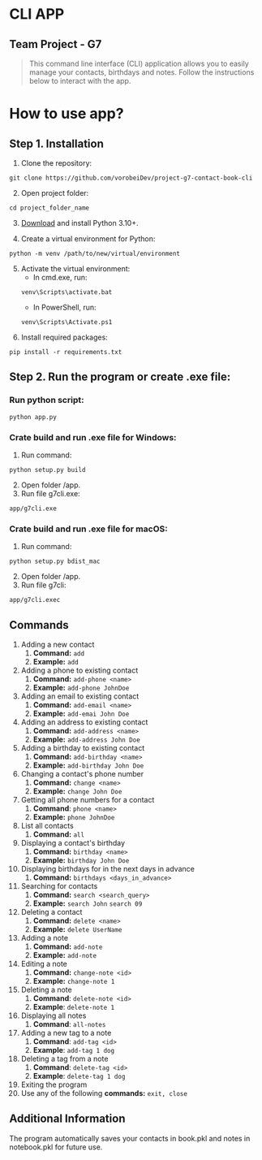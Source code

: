 # CLI APP
## Team Project - G7

> This command line interface (CLI) application allows you to easily manage your contacts, birthdays and notes. Follow the instructions below to interact with the app.

# How to use app?

## Step 1. Installation
1. Clone the repository:
```shell
git clone https://github.com/vorobeiDev/project-g7-contact-book-cli
```
2. Open project folder:
```
cd project_folder_name
```
3. [Download](https://www.python.org/downloads/) and install Python 3.10+.

4. Create a virtual environment for Python:
```shell
python -m venv /path/to/new/virtual/environment
```

5. Activate the virtual environment:
   - In cmd.exe, run:
    ```shell
    venv\Scripts\activate.bat
    ```
   - In PowerShell, run:
   ```shell
   venv\Scripts\Activate.ps1
   ```
6. Install required packages:
```shell
pip install -r requirements.txt
```

## Step 2. Run the program or create .exe file:

### Run python script:
   ```shell
   python app.py
   ```

### Crate build and run .exe file for Windows:
1. Run command:
```shell
python setup.py build
```
2. Open folder /app.
3. Run file g7cli.exe:
```shell
app/g7cli.exe
```

### Crate build and run .exe file for macOS:
1. Run command:
```shell
python setup.py bdist_mac
```
2. Open folder /app.
3. Run file g7cli:
```shell
app/g7cli.exec
```


## Commands
1. Adding a new contact
   1. **Command:** `add`
   2. **Example:** `add`
2. Adding a phone to existing contact
   1. **Command:** `add-phone <name>`
   2. **Example:** `add-phone JohnDoe`
3. Adding an email to existing contact
   1. **Command:** `add-email <name>`
   2. **Example:** `add-emai John Doe`
4. Adding an address to existing contact
   1. **Command:** `add-address <name>`
   2. **Example:** `add-address John Doe`
5. Adding a birthday to existing contact
   1. **Command:** `add-birthday <name>`
   2. **Example:** `add-birthday John Doe`
6. Changing a contact's phone number
   1. **Command:** `change <name>`
   2. **Example:** `change John Doe`
7. Getting all phone numbers for a contact
   1. **Command**: `phone <name>`
   2. **Example:** `phone JohnDoe`
8. List all contacts
   1. **Command:** `all`
9. Displaying a contact's birthday
   1. **Command:** `birthday <name>`
   2. **Example:** `birthday John Doe`
10. Displaying birthdays for in the next days in advance
    1. **Command:** `birthdays <days_in_advance>`
11. Searching for contacts
    1. **Command:** `search <search_query>`
    2. **Example:** `search John` `search 09`
12. Deleting a contact
    1. **Command:** `delete <name>`
    2. **Example:** `delete UserName`
13. Adding a note
    1. **Command:** `add-note`
    2. **Example:** `add-note`
14. Editing a note
    1. **Command:** `change-note <id>`
    2. **Example:** `change-note 1`
15. Deleting a note
    1. **Command**: `delete-note <id>`
    2. **Example**: `delete-note 1`
16. Displaying all notes
    1. **Command**: `all-notes`
17. Adding a new tag to a note
    1. **Command**: `add-tag <id>`
    2. **Example**: `add-tag 1 dog`
18. Deleting a tag from a note
    1. **Command**: `delete-tag <id>`
    2. **Example**: `delete-tag 1 dog`
19. Exiting the program
20. Use any of the following **commands:** `exit, close`

## Additional Information
The program automatically saves your contacts in book.pkl and notes in notebook.pkl for future use.
